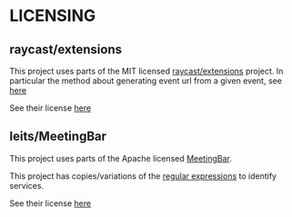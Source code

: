 # LICENSING

## raycast/extensions

This project uses parts of the MIT licensed [raycast/extensions](https://github.com/raycast/extensions) project. In particular the method about generating event url from a given event, see [here](https://github.com/raycast/extensions/blob/36abdaacac9b02cbbc54dbe33f16b6c40cd23f54/extensions/menubar-calendar/swift/AppleReminders/Sources/Calendar.swift#L45)

See their license [here](https://github.com/raycast/extensions/blob/19464e5fddb25335c7b71471ea12cf5d6333bcd6/LICENSE)
## leits/MeetingBar

This project uses parts of the Apache licensed [MeetingBar](https://github.com/leits/MeetingBar).

This project has copies/variations of the [regular expressions](https://github.com/leits/MeetingBar/blob/b4af1de5d0d490c2a69c29024843995211865977/MeetingBar/MeetingServices.swift#L264) to identify services.

See their license [here](https://github.com/leits/MeetingBar/blob/master/LICENSE)
